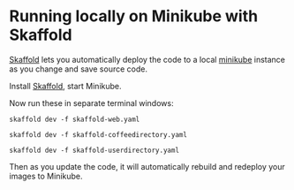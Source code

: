 # Running locally on Minikube with Skaffold

[Skaffold] lets you
automatically deploy the code to a local
[minikube](https://github.com/kubernetes/minikube/) instance as you change and
save source code.

Install [Skaffold], start Minikube.

Now run these in separate terminal windows:

    skaffold dev -f skaffold-web.yaml

    skaffold dev -f skaffold-coffeedirectory.yaml

    skaffold dev -f skaffold-userdirectory.yaml

Then as you update the code, it will automatically rebuild and redeploy your
images to Minikube.

[Skaffold]: https://github.com/GoogleCloudPlatform/skaffold
